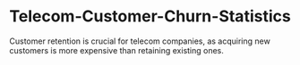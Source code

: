 # Telecom-Customer-Churn-Statistics
Customer retention is crucial for telecom companies, as acquiring new customers is more expensive than retaining existing ones. 
